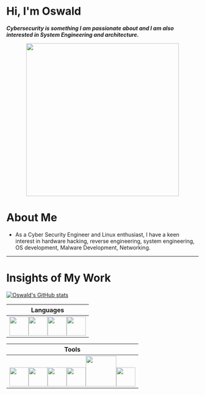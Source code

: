 Hi, I'm Oswald
===============
***Cybersecurity is something I am passionate about and I am also interested in System Engineering and architecture.***

<p align="center"> 
  <img src="https://i.pinimg.com/564x/ee/a5/a0/eea5a0c5edc6825a585a7594154a4da0.jpg" border="0" width="400">
</p>

# About Me
- As a Cyber Security Engineer and Linux enthusiast, I have a keen interest in hardware hacking, reverse engineering, system engineering, OS development, Malware Development, Networking.
---

# Insights of My Work

[![Oswald's GitHub stats](https://github-readme-stats.vercel.app/api?username=O5wald&theme=onedark)](https://github.com/O5wald/github-readme-stats)

Languages|
|-------------------|
|<img src="https://user-images.githubusercontent.com/25181517/183423507-c056a6f9-1ba8-4312-a350-19bcbc5a8697.png" width="50"><img src="https://user-images.githubusercontent.com/25181517/192106070-46255bcf-65e6-4c6b-a296-bf8d0d8fb2a7.png" width="50"><img src="https://user-images.githubusercontent.com/25181517/192106073-90fffafe-3562-4ff9-a37e-c77a2da0ff58.png" width="50"><img src="https://static-00.iconduck.com/assets.00/assembly-icon-2048x2048-wspx42mf.png" width="50">|

Tools |
|--------------|
|<img src="https://static-00.iconduck.com/assets.00/wireshark-alt-icon-512x512-7i0r0ri3.png" width="50"><img src="https://www.indiriste.com/resim/icon/x64dbg.png" width="50"><img src="https://upload.wikimedia.org/wikipedia/commons/thumb/3/3a/Neovim-mark.svg/1200px-Neovim-mark.svg.png" width="50"><img src="https://upload.wikimedia.org/wikipedia/commons/thumb/f/f6/Ghidra_logo.svg/1200px-Ghidra_logo.svg.png" width="50"><img src="https://upload.wikimedia.org/wikipedia/commons/thumb/c/cc/Gdb_archer_fish.svg/2560px-Gdb_archer_fish.svg.png" width="80"><img src="https://upload.wikimedia.org/wikipedia/commons/thumb/9/9a/Visual_Studio_Code_1.35_icon.svg/512px-Visual_Studio_Code_1.35_icon.svg.png?20210804221519" width="50">|
